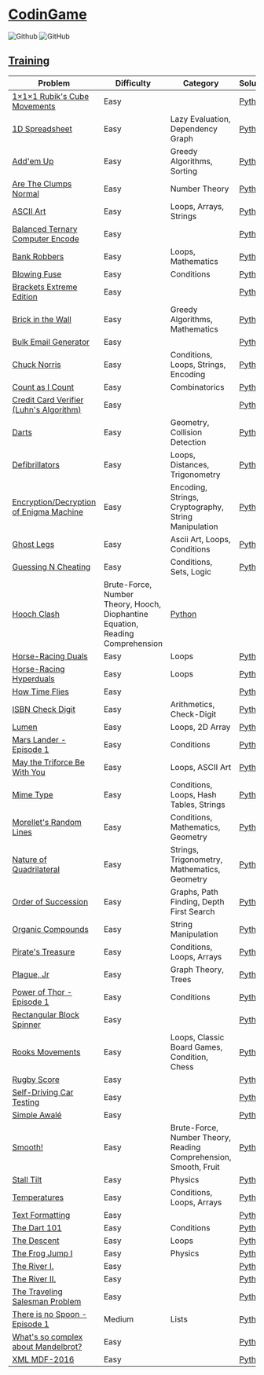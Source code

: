 # [CodinGame](https://www.codingame.com/)

![Github](https://img.shields.io/badge/languages-python-green.svg?longCache=true&style=for-the-badge)
![GitHub](https://img.shields.io/github/license/mashape/apistatus.svg?style=for-the-badge)

## [Training](https://www.codingame.com/training/)

| Problem | Difficulty | Category | Solution |      
|---------|------------|----------|----------|
[1×1×1 Rubik's Cube Movements](https://www.codingame.com/training/easy/111-rubiks-cube-movements) | Easy | | [Python](./Python/111-rubiks-cube-movements.py) 
[1D Spreadsheet](https://www.codingame.com/training/easy/1d-spreadsheet) | Easy | Lazy Evaluation, Dependency Graph | [Python](./Python/1d-spreadsheet.py)
[Add'em Up](https://www.codingame.com/training/easy/addem-up) | Easy | Greedy Algorithms, Sorting | [Python](./Python/addem-up.py)
[Are The Clumps Normal](https://www.codingame.com/training/easy/are-the-clumps-normal) | Easy | Number Theory | [Python](Python/are-the-clumps-normal.py)
[ASCII Art](https://www.codingame.com/training/easy/ascii-art) | Easy | Loops, Arrays, Strings | [Python](./Python/ascii-art.py)
[Balanced Ternary Computer Encode](https://www.codingame.com/training/easy/balanced-ternary-computer-encode) | Easy | | [Python](./Python/balanced-ternary-computer-encode.py)
[Bank Robbers](https://www.codingame.com/training/easy/bank-robbers) | Easy | Loops, Mathematics | [Python](./Python/bank-robbers.py)
[Blowing Fuse](https://www.codingame.com/training/easy/blowing-fuse) | Easy | Conditions | [Python](./Python/blowing-fuse.py)
[Brackets Extreme Edition](https://www.codingame.com/training/easy/brackets-extreme-edition) | Easy | | [Python](./Python/brackets-extreme-edition.py)
[Brick in the Wall](https://www.codingame.com/training/easy/brick-in-the-wall) | Easy | Greedy Algorithms, Mathematics | [Python](./Python/brick-in-the-wall.py)
[Bulk Email Generator](https://www.codingame.com/training/easy/bulk-email-generator) | Easy | | [Python](./Python/bulk-email-generator.py)
[Chuck Norris](https://www.codingame.com/training/easy/chuck-norris) | Easy | Conditions, Loops, Strings, Encoding | [Python](./Python/chuck-norris.py)
[Count as I Count](https://www.codingame.com/training/easy/count-as-i-count) | Easy | Combinatorics | [Python](./Python/count-as-i-count.py)
[Credit Card Verifier (Luhn's Algorithm)](https://www.codingame.com/training/easy/credit-card-verifier-luhns-algorithm) | Easy | | [Python](./Python/credit-card-verifier-luhns-algorithm.py)
[Darts](https://www.codingame.com/training/easy/darts) | Easy | Geometry, Collision Detection | [Python](./Python/darts.py)
[Defibrillators](https://www.codingame.com/training/easy/defibrillators) | Easy | Loops, Distances, Trigonometry | [Python](./Python/defibrillators.py)
[Encryption/Decryption of Enigma Machine](https://www.codingame.com/training/easy/encryptiondecryption-of-enigma-machine) | Easy | Encoding, Strings, Cryptography, String Manipulation | [Python](./Python/encryptiondecryption-of-enigma-machine.py)
[Ghost Legs](https://www.codingame.com/training/easy/ghost-legs) | Easy | Ascii Art, Loops, Conditions | [Python](./Python/ghost-legs.py)
[Guessing N Cheating](https://www.codingame.com/training/easy/guessing-n-cheating) | Easy | Conditions, Sets, Logic | [Python](./Python/guessing-n-cheating.py)
[Hooch Clash](https://www.codingame.com/training/easy/hooch-clash) | Brute-Force, Number Theory, Hooch, Diophantine Equation, Reading Comprehension | [Python](./Python/hooch-clash.py)
[Horse-Racing Duals](https://www.codingame.com/training/easy/horse-racing-duals) | Easy | Loops | [Python](./Python/horse-racing-duals.py)
[Horse-Racing Hyperduals](https://www.codingame.com/training/easy/horse-racing-hyperduals) | Easy | Loops | [Python](./Python/horse-racing-hyperduals.py)
[How Time Flies](https://www.codingame.com/training/easy/how-time-flies) | Easy | | [Python](./Python/how-time-flies.py)
[ISBN Check Digit](https://www.codingame.com/training/easy/isbn-check-digit) | Easy | Arithmetics, Check-Digit | [Python](./Python/isbn-check-digit.py)
[Lumen](https://www.codingame.com/training/easy/lumen) | Easy | Loops, 2D Array | [Python](./Python/lumen.py)
[Mars Lander - Episode 1](https://www.codingame.com/training/easy/mars-lander-episode-1) | Easy | Conditions | [Python](./Python/conditions.py)
[May the Triforce Be With You](https://www.codingame.com/training/easy/may-the-triforce-be-with-you) | Easy | Loops, ASCII Art | [Python](./Python/may-the-triforce-be-with-you.py)
[Mime Type](https://www.codingame.com/training/easy/mime-type) | Easy | Conditions, Loops, Hash Tables, Strings | [Python](./Python/mime-type.py)
[Morellet's Random Lines](https://www.codingame.com/training/easy/morellets-random-lines) | Easy | Conditions, Mathematics, Geometry | [Python](./Python/morellets-random-lines.py)
[Nature of Quadrilateral](https://www.codingame.com/training/easy/nature-of-quadrilaterals) | Easy | Strings, Trigonometry, Mathematics, Geometry | [Python](./Python/nature-of-quadrilateral.py)
[Order of Succession](https://www.codingame.com/training/easy/order-of-succession) | Easy | Graphs, Path Finding, Depth First Search | [Python](./Python/order-of-succession.py)
[Organic Compounds](https://www.codingame.com/training/easy/organic-compounds) | Easy | String Manipulation | [Python](./Python/organic-compounds.py)
[Pirate's Treasure](https://www.codingame.com/training/easy/pirates-treasure) | Easy | Conditions, Loops, Arrays | [Python](./Python/pirates-treasure.py)
[Plague, Jr](https://www.codingame.com/training/easy/plague-jr) | Easy | Graph Theory, Trees | [Python](./Python/plague-jr.py)
[Power of Thor - Episode 1](https://www.codingame.com/training/easy/power-of-thor-episode-1) | Easy | Conditions | [Python](./Python/power-of-thor-episode-1.py)
[Rectangular Block Spinner](https://www.codingame.com/training/easy/rectangular-block-spinner) | Easy | | [Python](./Python/rectangular-block-spinner.py)
[Rooks Movements](https://www.codingame.com/training/easy/rooks-movements) | Easy | Loops, Classic Board Games, Condition, Chess | [Python](./Python/rooks-movements.py)
[Rugby Score](https://www.codingame.com/training/easy/rugby-score) | Easy | | [Python](./Python/rugby-score.py)
[Self-Driving Car Testing](https://www.codingame.com/training/easy/self-driving-car-testing) | Easy | | [Python](./Python/self-driving-car-testing.py)
[Simple Awalé](https://www.codingame.com/training/easy/simple-awale) | Easy | | [Python](./Python/simple-awale.py)
[Smooth!](https://www.codingame.com/training/easy/smooth) | Easy | Brute-Force, Number Theory, Reading Comprehension, Smooth, Fruit | [Python](./Python/smooth.py)
[Stall Tilt](https://www.codingame.com/training/easy/stall-tilt) | Easy | Physics | [Python](./Python/stall-tilt.py)
[Temperatures](https://www.codingame.com/training/easy/temperatures) | Easy | Conditions, Loops, Arrays | [Python](./Python/temperatures.py)
[Text Formatting](https://www.codingame.com/training/easy/text-formatting) | Easy | | [Python](./Python/text-formatting.py)
[The Dart 101](https://www.codingame.com/training/easy/the-dart-101) | Easy | Conditions | [Python](./Python/the-dart-101.py)
[The Descent](https://www.codingame.com/training/easy/the-descent) | Easy | Loops | [Python](./Python/the-descent.py)
[The Frog Jump I](https://www.codingame.com/training/easy/the-frog-jump-1) | Easy | Physics | [Python](./Python/the-frog-jump.py)
[The River I.](https://www.codingame.com/training/easy/the-river-i-) | Easy | | [Python](./Python/the-river-i-.py)
[The River II.](https://www.codingame.com/training/easy/the-river-ii-) | Easy | | [Python](./Python/the-river-ii-.py)
[The Traveling Salesman Problem](https://www.codingame.com/training/easy/the-travelling-salesman-problem) | Easy | | [Python](./Python/the-traveling-salesman-problem.py)
[There is no Spoon - Episode 1](https://www.codingame.com/training/medium/there-is-no-spoon-episode-1) | Medium | Lists | [Python](./Python/there-is-no-spoon-episode-1.py)
[What's so complex about Mandelbrot?](https://www.codingame.com/training/easy/whats-so-complex-about-mandelbrot) | Easy | | [Python](./Python/whats-so-complex-about-mandelbrot.py)
[XML MDF-2016](https://www.codingame.com/training/easy/xml-mdf-2016) | Easy | | [Python](./Python/xml-mdf-2016.py)
